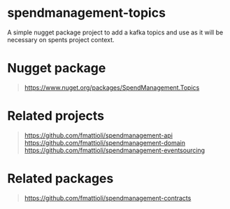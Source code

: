 # spendmanagement-topics

A simple nugget package project to add a kafka topics and use as it will be necessary on spents project context.

# Nugget package
> https://www.nuget.org/packages/SpendManagement.Topics

# Related projects
> https://github.com/fmattioli/spendmanagement-api <br/>
> https://github.com/fmattioli/spendmanagement-domain <br/>
> https://github.com/fmattioli/spendmanagement-eventsourcing <br/>

# Related packages
> https://github.com/fmattioli/spendmanagement-contracts
